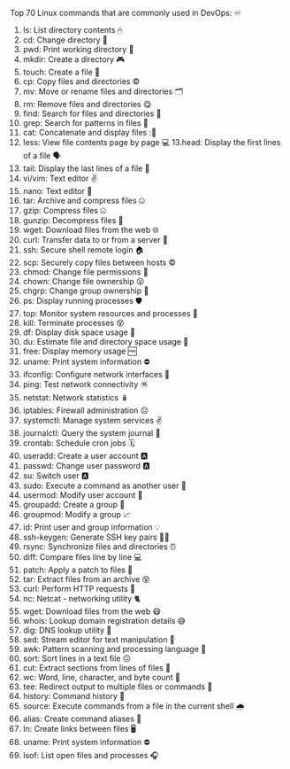Top 70 Linux commands that are commonly used in DevOps: ♾

1. ls: List directory contents 🖱
2. cd: Change directory 🛞
3. pwd: Print working directory 🐜
4. mkdir: Create a directory 🎮
5. touch: Create a file 📁
6. cp: Copy files and directories ©️
7. mv: Move or rename files and directories 🗂
8. rm: Remove files and directories 😋
9. find: Search for files and directories 🧐
10. grep: Search for patterns in files 🧐
11. cat: Concatenate and display files :🔗
12. less: View file contents page by page 💻
13.head: Display the first lines of a file 🗣️
14. tail: Display the last lines of a file 🥶
15. vi/vim: Text editor ✌️
16. nano: Text editor 💬
17. tar: Archive and compress files 🤐
18. gzip: Compress files 🤐
19. gunzip: Decompress files 🔫
20. wget: Download files from the web 🌐
21. curl: Transfer data to or from a server 🥌
22. ssh: Secure shell remote login 🏠
23. scp: Securely copy files between hosts ©
24. chmod: Change file permissions 💜
25. chown: Change file ownership 😮
26. chgrp: Change group ownership 👥
27. ps: Display running processes 🛡
28. top: Monitor system resources and processes 🌺
29. kill: Terminate processes 😵
30. df: Display disk space usage 🦪
31. du: Estimate file and directory space usage 💬
32. free: Display memory usage 🆓
33. uname: Print system information ⛔️
34. ifconfig: Configure network interfaces 🤹
35. ping: Test network connectivity 🪅
36. netstat: Network statistics 🪆
37. iptables: Firewall administration ☹️
38. systemctl: Manage system services ✌️
39. journalctl: Query the system journal 📀
40. crontab: Schedule cron jobs 🗓
41. useradd: Create a user account 🅰️
42. passwd: Change user password 🅰️
43. su: Switch user 🅰️
44. sudo: Execute a command as another user 📀
45. usermod: Modify user account 🦥
46. groupadd: Create a group 👥
47. groupmod: Modify a group 📈
48. id: Print user and group information 💡
49. ssh-keygen: Generate SSH key pairs 👩‍💻
50. rsync: Synchronize files and directories ⏰
51. diff: Compare files line by line 💻
52. patch: Apply a patch to files 💊
53. tar: Extract files from an archive 😵
54. curl: Perform HTTP requests 🙈
55. nc: Netcat - networking utility 🐈
56. wget: Download files from the web 😷
57. whois: Lookup domain registration details 😅
58. dig: DNS lookup utility 😬
59. sed: Stream editor for text manipulation 🐢
60. awk: Pattern scanning and processing language 🤩
61. sort: Sort lines in a text file 😖
62. cut: Extract sections from lines of files 🙂
63. wc: Word, line, character, and byte count 💼
64. tee: Redirect output to multiple files or commands 😬
65. history: Command history 👋
66. source: Execute commands from a file in the current shell 🌧
67. alias: Create command aliases 👾
68. ln: Create links between files 🖥
69. uname: Print system information ⛔️
70. lsof: List open files and processes 🎧
